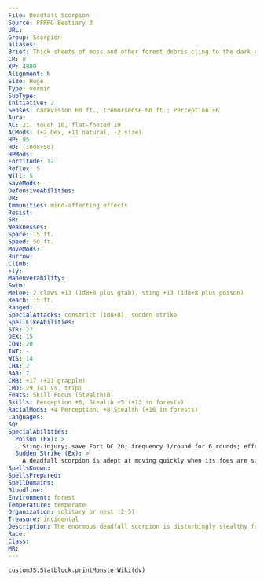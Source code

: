 ```yaml
---
File: Deadfall Scorpion
Source: PFRPG Bestiary 3
URL: 
Group: Scorpion
aliases: 
Brief: Thick sheets of moss and other forest debris cling to the dark green carapace of this huge scorpion.
CR: 8
XP: 4800
Alignment: N
Size: Huge
Type: vermin
SubType: 
Initiative: 2
Senses: darkvision 60 ft., tremorsense 60 ft.; Perception +6
Aura: 
AC: 21, touch 10, flat-footed 19
ACMods: (+2 Dex, +11 natural, -2 size)
HP: 95
HD: (10d8+50)
HPMods: 
Fortitude: 12
Reflex: 5
Will: 5
SaveMods: 
DefensiveAbilities: 
DR: 
Immunities: mind-affecting effects
Resist: 
SR: 
Weaknesses: 
Space: 15 ft.
Speed: 50 ft.
MoveMods: 
Burrow: 
Climb: 
Fly: 
Maneuverability: 
Swim: 
Melee: 2 claws +13 (1d8+8 plus grab), sting +13 (1d8+8 plus poison)
Reach: 15 ft.
Ranged: 
SpecialAttacks: constrict (1d8+8), sudden strike
SpellLikeAbilities: 
STR: 27
DEX: 15
CON: 20
INT: -
WIS: 14
CHA: 2
BAB: 7
CMB: +17 (+21 grapple)
CMD: 29 (41 vs. trip)
Feats: Skill Focus (Stealth)B
Skills: Perception +6, Stealth +5 (+13 in forests)
RacialMods: +4 Perception, +8 Stealth (+16 in forests)
Languages: 
SQ: 
SpecialAbilities:
  Poison (Ex): >
    Sting-injury; save Fort DC 20; frequency 1/round for 6 rounds; effect 1d4 Str damage; cure 2 consecutive saves.
  Sudden Strike (Ex): >
    A deadfall scorpion is adept at moving quickly when its foes are surprised. During a surprise round, a deadfall scorpion may act as if it had a full round to act, rather than just one standard action.
SpellsKnown: 
SpellsPrepared: 
SpellDomains: 
Bloodline: 
Environment: forest
Temperature: temperate
Organization: solitary or nest (2-5)
Treasure: incidental
Description: The enormous deadfall scorpion is disturbingly stealthy for a creature of its size. So named for the creatures' habit of making their lairs amid the hollows created by deadfalls of old trees, deadfall scorpions adorn their already camouf laged carapaces with moss and old branches, then lie in wait to ambush prey when it draws near. They prefer to drag their prey back to their hidden deadfall lairs to eat, and thus incidental treasure can often be found within such a den. A deadfall scorpion is 24 feet long and weighs 10,000 pounds.
Race: 
Class: 
MR: 
---
```

```dataviewjs
customJS.Statblock.printMonsterWiki(dv)
```
